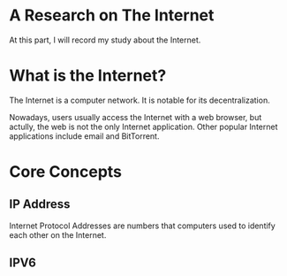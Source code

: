 <font face="inter">

# A Research on The Internet

At this part, I will record my study about the Internet. 

# What is the Internet?

The Internet is a computer network. It is notable for its decentralization.     

Nowadays, users usually access the Internet with a web browser, but actully, the web is not the only Internet application. Other popular Internet applications include email and BitTorrent.

# Core Concepts

## IP Address

Internet Protocol Addresses are numbers that computers used to identify each other on the Internet.

## IPV6




</font>